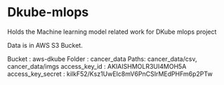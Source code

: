 # Dkube-mlops
Holds the Machine learning model related work for DKube mlops project

Data is in AWS S3 Bucket.

Bucket : aws-dkube
Folder : cancer_data
Paths: cancer_data/csv, cancer_data/imgs
access_key_id : AKIAISHMOLR3UI4MOH5A
access_key_secret : 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
